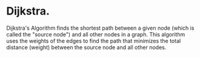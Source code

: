 # Dijkstra.
Dijkstra's Algorithm finds the
 shortest path between a given node
 (which is called the "source node") 
and all other nodes in a graph. 
This algorithm uses the weights of 
the edges to find the path that 
minimizes the total distance (weight)
between the source node and all other nodes.
